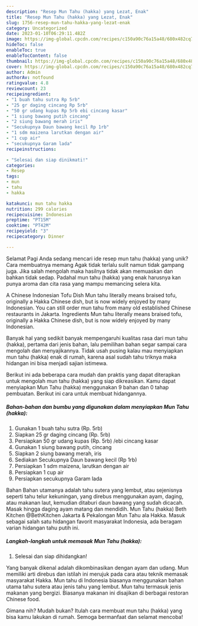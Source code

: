 ```yaml
---
description: "Resep Mun Tahu (hakka) yang Lezat, Enak"
title: "Resep Mun Tahu (hakka) yang Lezat, Enak"
slug: 1756-resep-mun-tahu-hakka-yang-lezat-enak
category: Uncategorized
date: 2023-01-10T06:29:11.482Z
image: https://img-global.cpcdn.com/recipes/c150a90c76a15a48/680x482cq70/mun-tahu-hakka-foto-resep-utama.jpg
hideToc: false
enableToc: true
enableTocContent: false
thumbnail: https://img-global.cpcdn.com/recipes/c150a90c76a15a48/680x482cq70/mun-tahu-hakka-foto-resep-utama.jpg
cover: https://img-global.cpcdn.com/recipes/c150a90c76a15a48/680x482cq70/mun-tahu-hakka-foto-resep-utama.jpg
author: Admin
authorAv: notfound
ratingvalue: 4.8
reviewcount: 23
recipeingredient:
- "1 buah tahu sutra Rp 5rb"
- "25 gr daging cincang Rp 5rb"
- "50 gr udang kupas Rp 5rb ebi cincang kasar"
- "1 siung bawang putih cincang"
- "2 siung bawang merah iris"
- "Secukupnya Daun bawang kecil Rp 1rb"
- "1 sdm maizena larutkan dengan air"
- "1 cup air"
- "secukupnya Garam lada"
recipeinstructions:

- "Selesai dan siap dinikmati!"
categories:
- Resep
tags:
- mun
- tahu
- hakka

katakunci: mun tahu hakka 
nutrition: 299 calories
recipecuisine: Indonesian
preptime: "PT15M"
cooktime: "PT42M"
recipeyield: "3"
recipecategory: Dinner

---
```



Selamat Pagi Anda sedang mencari ide resep mun tahu (hakka) yang unik? Cara membuatnya memang Agak tidak terlalu sulit namun tidak gampang juga. Jika salah mengolah maka hasilnya tidak akan memuaskan dan bahkan tidak sedap. Padahal mun tahu (hakka) yang enak harusnya kan punya aroma dan cita rasa yang mampu memancing selera kita.


A Chinese Indonesian Tofu Dish Mun tahu literally means braised tofu, originally a Hakka Chinese dish, but is now widely enjoyed by many Indonesian. You can still order mun tahu from many old established Chinese restaurants in Jakarta. Ingredients Mun tahu literally means braised tofu, originally a Hakka Chinese dish, but is now widely enjoyed by many Indonesian.

Banyak hal yang sedikit banyak mempengaruhi kualitas rasa dari mun tahu (hakka), pertama dari jenis bahan, lalu pemilihan bahan segar sampai cara mengolah dan menyajikannya. Tidak usah pusing kalau mau menyiapkan mun tahu (hakka) enak di rumah, karena asal sudah tahu triknya maka hidangan ini bisa menjadi sajian istimewa.


Berikut ini ada beberapa cara mudah dan praktis yang dapat diterapkan untuk mengolah mun tahu (hakka) yang siap dikreasikan. Kamu dapat menyiapkan Mun Tahu (hakka) menggunakan 9 bahan dan 0 tahap pembuatan. Berikut ini cara untuk membuat hidangannya.

<!--inarticleads1-->

##### Bahan-bahan dan bumbu yang digunakan dalam menyiapkan Mun Tahu (hakka):

1. Gunakan 1 buah tahu sutra (Rp. 5rb)
1. Siapkan 25 gr daging cincang (Rp. 5rb)
1. Persiapkan 50 gr udang kupas (Rp. 5rb) /ebi cincang kasar
1. Gunakan 1 siung bawang putih, cincang
1. Siapkan 2 siung bawang merah, iris
1. Sediakan Secukupnya Daun bawang kecil (Rp 1rb)
1. Persiapkan 1 sdm maizena, larutkan dengan air
1. Persiapkan 1 cup air
1. Persiapkan secukupnya Garam lada


Bahan Bahan utamanya adalah tahu sutera yang lembut, atau sejenisnya seperti tahu telur kekuningan, yang direbus menggunakan ayam, daging, atau makanan laut, kemudian ditaburi daun bawang yang sudah dicacah. Masak hingga daging ayam matang dan mendidih. Mun Tahu (hakka) Beth Kitchen @BethKitchen Jakarta &amp; Pekalongan Mun Tahu ala Hakka. Masuk sebagai salah satu hidangan favorit masyarakat Indonesia, ada beragam varian hidangan tahu putih ini. 

<!--inarticleads2-->

##### Langkah-langkah untuk memasak Mun Tahu (hakka):


1. Selesai dan siap dihidangkan!

Yang banyak dikenal adalah dikombinasikan dengan ayam dan udang. Mun memiliki arti direbus dan istilah ini merujuk pada cara atau teknik memasak masyarakat Hakka. Mun tahu di Indonesia biasanya menggunakan bahan utama tahu sutera atau jenis tahu yang lembut. Mun tahu termasuk jenis makanan yang bergizi. Biasanya makanan ini disajikan di berbagai restoran Chinese food. 

Gimana nih? Mudah bukan? Itulah cara membuat mun tahu (hakka) yang bisa kamu lakukan di rumah. Semoga bermanfaat dan selamat mencoba!
